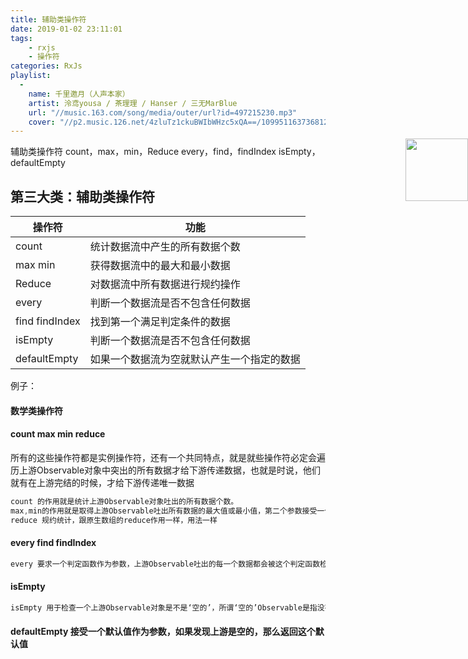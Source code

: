 ```yaml
---
title: 辅助类操作符
date: 2019-01-02 23:11:01
tags: 
    - rxjs
    - 操作符
categories: RxJs
playlist:
  -
    name: 千里邀月（人声本家）
    artist: 泠鸢yousa / 茶理理 / Hanser / 三无MarBlue
    url: "//music.163.com/song/media/outer/url?id=497215230.mp3"
    cover: "//p2.music.126.net/4zluTz1ckuBWIbWHzc5xQA==/109951163736812658.jpg?param=90y90"
---
```


<img src="//p2.music.126.net/4zluTz1ckuBWIbWHzc5xQA==/109951163736812658.jpg?param=90y90" width = "100" height = "100" div align=right style="position: absolute; right: 0; margin-top: -10px;" />

辅助类操作符
count，max，min，Reduce
every，find，findIndex
isEmpty，defaultEmpty

<!-- more -->

## 第三大类：辅助类操作符

| 操作符 | 功能 |
| ------ | ------ |
| count | 统计数据流中产生的所有数据个数 |
| max min | 获得数据流中的最大和最小数据 |
| Reduce | 对数据流中所有数据进行规约操作 |
| every | 判断一个数据流是否不包含任何数据 |
| find findIndex | 找到第一个满足判定条件的数据 |
| isEmpty | 判断一个数据流是否不包含任何数据 |
| defaultEmpty | 如果一个数据流为空就默认产生一个指定的数据 |

例子：
#### 数学类操作符
#### count max min reduce 
所有的这些操作符都是实例操作符，还有一个共同特点，就是就些操作符必定会遍历上游Observable对象中突出的所有数据才给下游传递数据，也就是时说，他们就有在上游完结的时候，才给下游传递唯一数据
```js
count 的作用就是统计上游Observable对象吐出的所有数据个数。
max,min的作用就是取得上游Observable吐出所有数据的最大值或最小值，第二个参数接受一个比较函数
reduce 规约统计，跟原生数组的reduce作用一样，用法一样

```

#### every find findIndex
```js
every 要求一个判定函数作为参数，上游Observable吐出的每一个数据都会被这个判定函数检验，如果所有数据的判定结果都是true,那么上游Observable对象完结的时候，如果有一个为false，那么立刻完结吐出false,基本和原生数组every方法作用一致

```

#### isEmpty
```js
isEmpty 用于检查一个上游Observable对象是不是‘空的’，所谓‘空的’Observable是指没有吐出任何数据就完结的Observable对象。
```

#### defaultEmpty 接受一个默认值作为参数，如果发现上游是空的，那么返回这个默认值